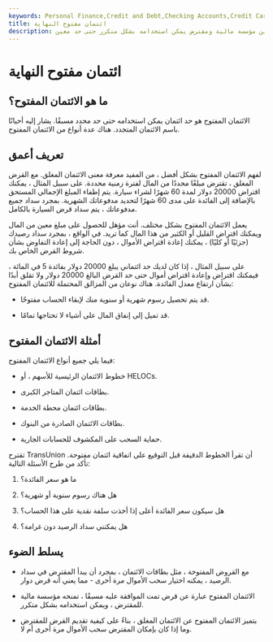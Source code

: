 ```yaml
---
keywords: Personal Finance,Credit and Debt,Checking Accounts,Credit Cards,Credit Limit,Helocs,Home Equity Lines of Credit,Interest Rate,Open end Credit,Overdraft Protection
title: ائتمان مفتوح النهاية
description: الائتمان المفتوح عبارة عن قرض تمت الموافقة عليه مسبقًا بين مؤسسة مالية ومقترض يمكن استخدامه بشكل متكرر حتى حد معين.
---
```


# ائتمان مفتوح النهاية
## ما هو الائتمان المفتوح؟

الائتمان المفتوح هو حد ائتمان يمكن استخدامه حتى حد محدد مسبقًا. يشار إليه أحيانًا باسم الائتمان المتجدد. هناك عدة أنواع من الائتمان المفتوح.

## تعريف أعمق

لفهم الائتمان المفتوح بشكل أفضل ، من المفيد معرفة معنى الائتمان المغلق. مع القرض المغلق ، تقترض مبلغًا محددًا من المال لفترة زمنية محددة. على سبيل المثال ، يمكنك اقتراض 20000 دولار لمدة 60 شهرًا لشراء سيارة. يتم إطفاء المبلغ الإجمالي المستحق بالإضافة إلى الفائدة على مدى 60 شهرًا لتحديد مدفوعاتك الشهرية. بمجرد سداد جميع مدفوعاتك ، يتم سداد قرض السيارة بالكامل.

يعمل الائتمان المفتوح بشكل مختلف. أنت مؤهل للحصول على مبلغ معين من المال ويمكنك اقتراض القليل أو الكثير من هذا المال كما تريد. في الواقع ، بمجرد سداد رصيدك (جزئيًا أو كليًا) ، يمكنك إعادة اقتراض الأموال ، دون الحاجة إلى إعادة التفاوض بشأن شروط القرض الخاص بك.

على سبيل المثال ، إذا كان لديك حد ائتماني يبلغ 20000 دولار بفائدة 5 في المائة ، فيمكنك اقتراض وإعادة اقتراض أموال حتى حد القرض البالغ 20000 دولار ولا تقلق أبدًا بشأن ارتفاع معدل الفائدة. هناك نوعان من المزالق المحتملة للائتمان المفتوح:

- قد يتم تحصيل رسوم شهرية أو سنوية منك لإبقاء الحساب مفتوحًا.

- قد تميل إلى إنفاق المال على أشياء لا تحتاجها تمامًا.

## أمثلة الائتمان المفتوح

فيما يلي جميع أنواع الائتمان المفتوح:

- خطوط الائتمان الرئيسية للأسهم ، أو HELOCs.

- بطاقات ائتمان المتاجر الكبرى.

- بطاقات ائتمان محطة الخدمة.

- بطاقات الائتمان الصادرة من البنوك.

- حماية السحب على المكشوف للحسابات الجارية.

تقترح TransUnion أن تقرأ الخطوط الدقيقة قبل التوقيع على اتفاقية ائتمان مفتوحة. تأكد من طرح الأسئلة التالية:

1. ما هو سعر الفائدة؟

1. هل هناك رسوم سنوية أو شهرية؟

1. هل سيكون سعر الفائدة أعلى إذا أخذت سلفة نقدية على هذا الحساب؟

1. هل يمكنني سداد الرصيد دون غرامة؟

## يسلط الضوء

- مع القروض المفتوحة ، مثل بطاقات الائتمان ، بمجرد أن يبدأ المقترض في سداد الرصيد ، يمكنه اختيار سحب الأموال مرة أخرى - مما يعني أنه قرض دوار.

- الائتمان المفتوح عبارة عن قرض تمت الموافقة عليه مسبقًا ، تمنحه مؤسسة مالية للمقترض ، ويمكن استخدامه بشكل متكرر.

- يتميز الائتمان المفتوح عن الائتمان المغلق ، بناءً على كيفية تقديم القرض للمقترض وما إذا كان بإمكان المقترض سحب الأموال مرة أخرى أم لا.

